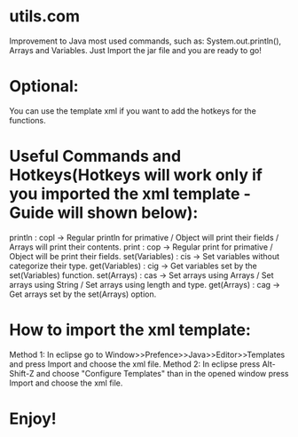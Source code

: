 # utils.com
Improvement to Java most used commands, such as: System.out.println(), Arrays and Variables.
Just Import the jar file and you are ready to go!
# Optional:
You can use the template xml if you want to add the hotkeys for the functions.
# Useful Commands and Hotkeys(Hotkeys will work only if you imported the xml template - Guide will shown below):
println : copl -> Regular println for primative / Object will print their fields / Arrays will print their contents.
print : cop -> Regular print for primative / Object will be print their fields.
set(Variables) : cis -> Set variables without categorize their type.
get(Variables) : cig -> Get variables set by the set(Variables) function.
set(Arrays) : cas -> Set arrays using Arrays / Set arrays using String / Set arrays using length and type.
get(Arrays) : cag -> Get arrays set by the set(Arrays) option.
# How to import the xml template:
Method 1:
  In eclipse go to Window>>Prefence>>Java>>Editor>>Templates and press Import and choose the xml file.
Method 2:
  In eclipse press Alt-Shift-Z and choose "Configure Templates" than in the opened window press Import and choose the xml file.
# Enjoy!
